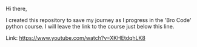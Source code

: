 Hi there,

I created this repository to save my journey as I progress in the 'Bro Code' python course.
I will leave the link to the course just below this line.

Link: https://www.youtube.com/watch?v=XKHEtdqhLK8
